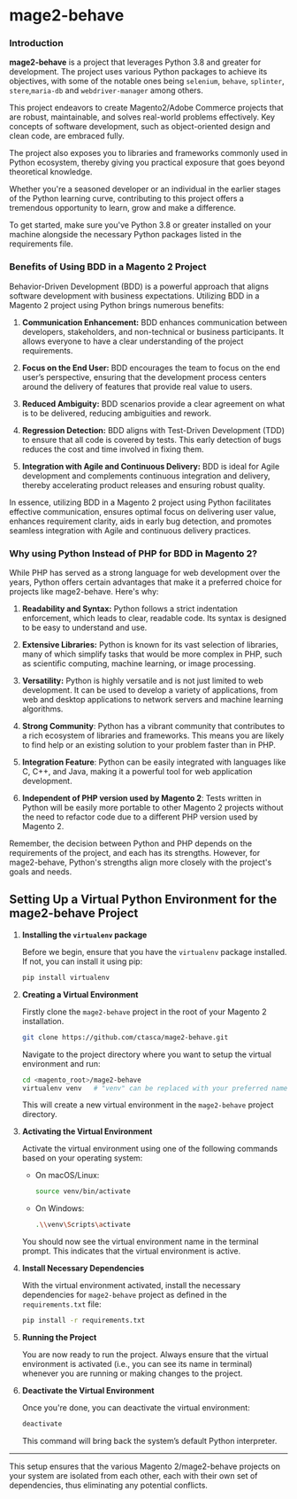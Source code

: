 # mage2-behave

### Introduction

**mage2-behave** is a project that leverages Python 3.8 and greater for development. The project uses various Python packages to achieve its objectives, with some of the notable ones being `selenium`, `behave`, `splinter`, `stere`,`maria-db` and `webdriver-manager` among others.

This project endeavors to create Magento2/Adobe Commerce projects that are robust, maintainable, and solves real-world problems effectively. Key concepts of software development, such as object-oriented design and clean code, are embraced fully.

The project also exposes you to libraries and frameworks commonly used in Python ecosystem, thereby giving you practical exposure that goes beyond theoretical knowledge.

Whether you're a seasoned developer or an individual in the earlier stages of the Python learning curve, contributing to this project offers a tremendous opportunity to learn, grow and make a difference. 

To get started, make sure you've Python 3.8 or greater installed on your machine alongside the necessary Python packages listed in the requirements file.


### Benefits of Using BDD in a Magento 2 Project

Behavior-Driven Development (BDD) is a powerful approach that aligns software development with business expectations. Utilizing BDD in a Magento 2 project using Python brings numerous benefits:

1. **Communication Enhancement:** BDD enhances communication between developers, stakeholders, and non-technical or business participants. It allows everyone to have a clear understanding of the project requirements.

2. **Focus on the End User:** BDD encourages the team to focus on the end user’s perspective, ensuring that the development process centers around the delivery of features that provide real value to users.

3. **Reduced Ambiguity:** BDD scenarios provide a clear agreement on what is to be delivered, reducing ambiguities and rework.

4. **Regression Detection:** BDD aligns with Test-Driven Development (TDD) to ensure that all code is covered by tests. This early detection of bugs reduces the cost and time involved in fixing them.

5. **Integration with Agile and Continuous Delivery:** BDD is ideal for Agile development and complements continuous integration and delivery, thereby accelerating product releases and ensuring robust quality.

In essence, utilizing BDD in a Magento 2 project using Python facilitates effective communication, ensures optimal focus on delivering user value, enhances requirement clarity, aids in early bug detection, and promotes seamless integration with Agile and continuous delivery practices.

### Why using Python Instead of PHP for BDD in Magento 2?

While PHP has served as a strong language for web development over the years, Python offers certain advantages that make it a preferred choice for projects like mage2-behave. Here's why:

1. **Readability and Syntax:** Python follows a strict indentation enforcement, which leads to clear, readable code. Its syntax is designed to be easy to understand and use.

2. **Extensive Libraries:** Python is known for its vast selection of libraries, many of which simplify tasks that would be more complex in PHP, such as scientific computing, machine learning, or image processing.

3. **Versatility:** Python is highly versatile and is not just limited to web development. It can be used to develop a variety of applications, from web and desktop applications to network servers and machine learning algorithms.

4. **Strong Community**: Python has a vibrant community that contributes to a rich ecosystem of libraries and frameworks. This means you are likely to find help or an existing solution to your problem faster than in PHP.

5. **Integration Feature**: Python can be easily integrated with languages like C, C++, and Java, making it a powerful tool for web application development.

6. **Independent of PHP version used by Magento 2**: Tests written in Python will be easily more portable to other Magento 2 projects without the need to refactor code due to a different PHP version used by Magento 2.

Remember, the decision between Python and PHP depends on the requirements of the project, and each has its strengths. However, for mage2-behave, Python's strengths align more closely with the project's goals and needs.

## Setting Up a Virtual Python Environment for the mage2-behave Project

1. **Installing the `virtualenv` package**

    Before we begin, ensure that you have the `virtualenv` package installed. If not, you can install it using pip:

    ```bash
    pip install virtualenv
    ```

2. **Creating a Virtual Environment**

    Firstly clone the `mage2-behave` project in the root of your Magento 2 installation.

    ```bash
    git clone https://github.com/ctasca/mage2-behave.git 
   ```
   
    Navigate to the project directory where you want to setup the virtual environment and run:

    ```bash
    cd <magento_root>/mage2-behave
    virtualenv venv   # "venv" can be replaced with your preferred name
    ```

    This will create a new virtual environment in the `mage2-behave` project directory.

3. **Activating the Virtual Environment**

    Activate the virtual environment using one of the following commands based on your operating system:

    - On macOS/Linux:

        ```bash
        source venv/bin/activate
        ```

    - On Windows:

        ```bash
        .\\venv\Scripts\activate
        ```

    You should now see the virtual environment name in the terminal prompt. This indicates that the virtual environment is active.

4. **Install Necessary Dependencies**

    With the virtual environment activated, install the necessary dependencies for `mage2-behave` project as defined in the `requirements.txt` file:

    ```bash
    pip install -r requirements.txt
    ```

5. **Running the Project**

    You are now ready to run the project. Always ensure that the virtual environment is activated (i.e., you can see its name in terminal) whenever you are running or making changes to the project.

6. **Deactivate the Virtual Environment**

    Once you're done, you can deactivate the virtual environment:

    ```bash
    deactivate
    ```

    This command will bring back the system’s default Python interpreter. 

---

This setup ensures that the various Magento 2/mage2-behave projects on your system are isolated from each other, each with their own set of dependencies, thus eliminating any potential conflicts.
